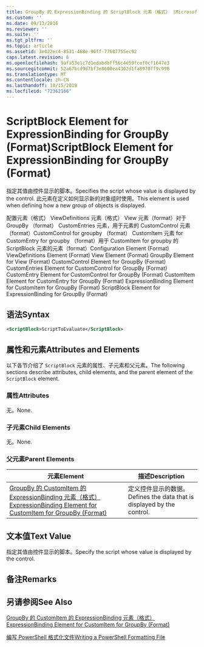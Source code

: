 ```yaml
---
title: GroupBy 的 ExpressionBinding 的 ScriptBlock 元素（格式） |Microsoft Docs
ms.custom: ''
ms.date: 09/13/2016
ms.reviewer: ''
ms.suite: ''
ms.tgt_pltfrm: ''
ms.topic: article
ms.assetid: 3e022ec4-8531-468e-96ff-77607755ec92
caps.latest.revision: 6
ms.openlocfilehash: 9afa53e1c7d1edabdbff56c4e59fcef0cf1647e3
ms.sourcegitcommit: 52a67bcd9d7bf3e8600ea4302d1fa8970ff9c998
ms.translationtype: MT
ms.contentlocale: zh-CN
ms.lasthandoff: 10/15/2019
ms.locfileid: "72362166"
---
```

# <a name="scriptblock-element-for-expressionbinding-for-groupby-format"></a><span data-ttu-id="33acc-102">ScriptBlock Element for ExpressionBinding for GroupBy (Format)</span><span class="sxs-lookup"><span data-stu-id="33acc-102">ScriptBlock Element for ExpressionBinding for GroupBy (Format)</span></span>

<span data-ttu-id="33acc-103">指定其值由控件显示的脚本。</span><span class="sxs-lookup"><span data-stu-id="33acc-103">Specifies the script whose value is displayed by the control.</span></span> <span data-ttu-id="33acc-104">此元素在定义如何显示新的对象组时使用。</span><span class="sxs-lookup"><span data-stu-id="33acc-104">This element is used when defining how a new group of objects is displayed.</span></span>

<span data-ttu-id="33acc-105">配置元素（格式） ViewDefinitions 元素（格式） View 元素（format）对于 GroupBy （format） CustomEntries 元素，用于元素的 CustomControl 元素（format）CustomControl for groupby （format） CustomItem 元素 for CustomEntry for groupby （format）用于 CustomItem for groupby 的 ScriptBlock 元素的元素（format）</span><span class="sxs-lookup"><span data-stu-id="33acc-105">Configuration Element (Format) ViewDefinitions Element (Format) View Element (Format) GroupBy Element for View (Format) CustomControl Element for GroupBy (Format) CustomEntries Element for CustomControl for GroupBy (Format) CustomEntry Element for CustomControl for GroupBy (Format) CustomItem Element for CustomEntry for GroupBy (Format) ExpressionBinding Element for CustomItem for GroupBy (Format) ScriptBlock Element for ExpressionBinding for GroupBy (Format)</span></span>

## <a name="syntax"></a><span data-ttu-id="33acc-106">语法</span><span class="sxs-lookup"><span data-stu-id="33acc-106">Syntax</span></span>

```xml
<ScriptBlock>ScriptToEvaluate</ScriptBlock>
```

## <a name="attributes-and-elements"></a><span data-ttu-id="33acc-107">属性和元素</span><span class="sxs-lookup"><span data-stu-id="33acc-107">Attributes and Elements</span></span>

<span data-ttu-id="33acc-108">以下各节介绍了 `ScriptBlock` 元素的属性、子元素和父元素。</span><span class="sxs-lookup"><span data-stu-id="33acc-108">The following sections describe attributes, child elements, and the parent element of the `ScriptBlock` element.</span></span>

### <a name="attributes"></a><span data-ttu-id="33acc-109">属性</span><span class="sxs-lookup"><span data-stu-id="33acc-109">Attributes</span></span>

<span data-ttu-id="33acc-110">无。</span><span class="sxs-lookup"><span data-stu-id="33acc-110">None.</span></span>

### <a name="child-elements"></a><span data-ttu-id="33acc-111">子元素</span><span class="sxs-lookup"><span data-stu-id="33acc-111">Child Elements</span></span>

<span data-ttu-id="33acc-112">无。</span><span class="sxs-lookup"><span data-stu-id="33acc-112">None.</span></span>

### <a name="parent-elements"></a><span data-ttu-id="33acc-113">父元素</span><span class="sxs-lookup"><span data-stu-id="33acc-113">Parent Elements</span></span>

|<span data-ttu-id="33acc-114">元素</span><span class="sxs-lookup"><span data-stu-id="33acc-114">Element</span></span>|<span data-ttu-id="33acc-115">描述</span><span class="sxs-lookup"><span data-stu-id="33acc-115">Description</span></span>|
|-------------|-----------------|
|[<span data-ttu-id="33acc-116">GroupBy 的 CustomItem 的 ExpressionBinding 元素（格式）</span><span class="sxs-lookup"><span data-stu-id="33acc-116">ExpressionBinding Element for CustomItem for GroupBy (Format)</span></span>](./expressionbinding-element-for-customitem-for-groupby-format.md)|<span data-ttu-id="33acc-117">定义控件显示的数据。</span><span class="sxs-lookup"><span data-stu-id="33acc-117">Defines the data that is displayed by the control.</span></span>|

## <a name="text-value"></a><span data-ttu-id="33acc-118">文本值</span><span class="sxs-lookup"><span data-stu-id="33acc-118">Text Value</span></span>

<span data-ttu-id="33acc-119">指定其值由控件显示的脚本。</span><span class="sxs-lookup"><span data-stu-id="33acc-119">Specify the script whose value is displayed by the control.</span></span>

## <a name="remarks"></a><span data-ttu-id="33acc-120">备注</span><span class="sxs-lookup"><span data-stu-id="33acc-120">Remarks</span></span>

## <a name="see-also"></a><span data-ttu-id="33acc-121">另请参阅</span><span class="sxs-lookup"><span data-stu-id="33acc-121">See Also</span></span>

[<span data-ttu-id="33acc-122">GroupBy 的 CustomItem 的 ExpressionBinding 元素（格式）</span><span class="sxs-lookup"><span data-stu-id="33acc-122">ExpressionBinding Element for CustomItem for GroupBy (Format)</span></span>](./expressionbinding-element-for-customitem-for-groupby-format.md)

[<span data-ttu-id="33acc-123">编写 PowerShell 格式化文件</span><span class="sxs-lookup"><span data-stu-id="33acc-123">Writing a PowerShell Formatting File</span></span>](./writing-a-powershell-formatting-file.md)
